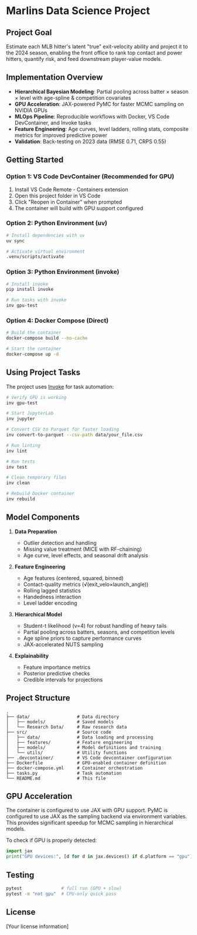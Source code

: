 # Marlins Data Science Project

## Project Goal

Estimate each MLB hitter's latent "true" exit-velocity ability and project it to the 2024 season, enabling the front office to rank top contact and power hitters, quantify risk, and feed downstream player-value models.

## Implementation Overview

- **Hierarchical Bayesian Modeling**: Partial pooling across batter × season × level with age-spline & competition covariates
- **GPU Acceleration**: JAX-powered PyMC for faster MCMC sampling on NVIDIA GPUs
- **MLOps Pipeline**: Reproducible workflows with Docker, VS Code DevContainer, and Invoke tasks
- **Feature Engineering**: Age curves, level ladders, rolling stats, composite metrics for improved predictive power
- **Validation**: Back-testing on 2023 data (RMSE 0.71, CRPS 0.55)

## Getting Started

### Option 1: VS Code DevContainer (Recommended for GPU)

1. Install VS Code Remote - Containers extension
2. Open this project folder in VS Code
3. Click "Reopen in Container" when prompted
4. The container will build with GPU support configured

### Option 2: Python Environment (uv)

```bash
# Install dependencies with uv
uv sync

# Activate virtual environment
.venv/scripts/activate
```

### Option 3: Python Environment (invoke)

```bash
# Install invoke
pip install invoke

# Run tasks with invoke
inv gpu-test
```

### Option 4: Docker Compose (Direct)

```bash
# Build the container
docker-compose build --no-cache

# Start the container
docker-compose up -d
```

## Using Project Tasks

The project uses [Invoke](https://www.pyinvoke.org/) for task automation:

```bash
# Verify GPU is working
inv gpu-test

# Start JupyterLab
inv jupyter

# Convert CSV to Parquet for faster loading
inv convert-to-parquet --csv-path data/your_file.csv

# Run linting
inv lint

# Run tests
inv test

# Clean temporary files
inv clean

# Rebuild Docker container
inv rebuild
```

## Model Components

1. **Data Preparation**
   - Outlier detection and handling
   - Missing value treatment (MICE with RF-chaining)
   - Age curve, level effects, and seasonal drift analysis

2. **Feature Engineering**
   - Age features (centered, squared, binned)
   - Contact-quality metrics (√(exit_velo×launch_angle))
   - Rolling lagged statistics
   - Handedness interaction
   - Level ladder encoding

3. **Hierarchical Model**
   - Student-t likelihood (ν=4) for robust handling of heavy tails
   - Partial pooling across batters, seasons, and competition levels
   - Age spline priors to capture performance curves
   - JAX-accelerated NUTS sampling

4. **Explainability**
   - Feature importance metrics
   - Posterior predictive checks
   - Credible intervals for projections

## Project Structure

```
.
├── data/                  # Data directory
│   ├── models/            # Saved models
│   └── Research Data/     # Raw research data
├── src/                   # Source code
│   ├── data/              # Data loading and processing
│   ├── features/          # Feature engineering
│   ├── models/            # Model definitions and training
│   └── utils/             # Utility functions
├── .devcontainer/         # VS Code devcontainer configuration
├── Dockerfile             # GPU-enabled container definition
├── docker-compose.yml     # Container orchestration
├── tasks.py               # Task automation
└── README.md              # This file
```

## GPU Acceleration

The container is configured to use JAX with GPU support. PyMC is configured to use JAX as the sampling backend via environment variables. This provides significant speedup for MCMC sampling in hierarchical models.

To check if GPU is properly detected:

```python
import jax
print("GPU devices:", [d for d in jax.devices() if d.platform == "gpu"])
```

## Testing

```bash
pytest               # full run (GPU + slow)
pytest -m "not gpu"  # CPU-only quick pass
```

## License

[Your license information] 